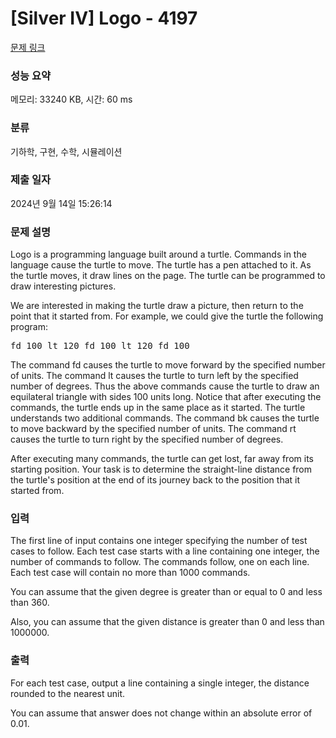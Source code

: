 # [Silver IV] Logo - 4197 

[문제 링크](https://www.acmicpc.net/problem/4197) 

### 성능 요약

메모리: 33240 KB, 시간: 60 ms

### 분류

기하학, 구현, 수학, 시뮬레이션

### 제출 일자

2024년 9월 14일 15:26:14

### 문제 설명

<p>Logo is a programming language built around a turtle. Commands in the language cause the turtle to move. The turtle has a pen attached to it. As the turtle moves, it draw lines on the page. The turtle can be programmed to draw interesting pictures.</p>

<p>We are interested in making the turtle draw a picture, then return to the point that it started from. For example, we could give the turtle the following program:</p>

<pre>fd 100 lt 120 fd 100 lt 120 fd 100</pre>

<p>The command fd causes the turtle to move forward by the specified number of units. The command lt causes the turtle to turn left by the specified number of degrees. Thus the above commands cause the turtle to draw an equilateral triangle with sides 100 units long. Notice that after executing the commands, the turtle ends up in the same place as it started. The turtle understands two additional commands. The command bk causes the turtle to move backward by the specified number of units. The command rt causes the turtle to turn right by the specified number of degrees.</p>

<p>After executing many commands, the turtle can get lost, far away from its starting position. Your task is to determine the straight-line distance from the turtle's position at the end of its journey back to the position that it started from.</p>

### 입력 

 <p>The first line of input contains one integer specifying the number of test cases to follow. Each test case starts with a line containing one integer, the number of commands to follow. The commands follow, one on each line. Each test case will contain no more than 1000 commands.</p>

<p>You can assume that the given degree is greater than or equal to 0 and less than 360.</p>

<p>Also, you can assume that the given distance is greater than 0 and less than 1000000.</p>

### 출력 

 <p>For each test case, output a line containing a single integer, the distance rounded to the nearest unit.</p>

<p>You can assume that answer does not change within an absolute error of 0.01.</p>

